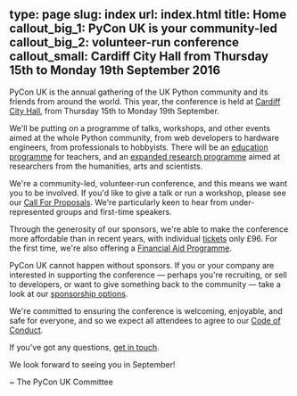 type: page
slug: index
url: index.html
title: Home
callout_big_1: PyCon UK is your community-led
callout_big_2: volunteer-run conference
callout_small: Cardiff City Hall from Thursday 15th to Monday 19th September 2016
---

PyCon UK is the annual gathering of the UK Python community and its friends
from around the world.  This year, the conference is held at [Cardiff City
Hall](http://www.cardiffcityhall.com/), from Thursday 15th to Monday 19th
September.

We'll be putting on a programme of talks, workshops, and other events aimed at
the whole Python community, from web developers to hardware engineers, from
professionals to hobbyists.  There will be an [education programme](/teachers/)
for teachers, and an [expanded research programme](/research/) aimed at
researchers from the humanities, arts and scientists.

We're a community-led, volunteer-run conference, and this means we want you to
be involved.  If you'd like to give a talk or run a workshop, please see our
[Call For Proposals](/cfp/).  We're particularly keen to hear from
under-represented groups and first-time speakers.

Through the generosity of our sponsors, we're able to make the conference more
affordable than in recent years, with individual [tickets](/tickets/) only £96.
For the first time, we're also offering a [Financial Aid
Programme](/financial-aid/).

PyCon UK cannot happen without sponsors.  If you or your company are interested
in supporting the conference — perhaps you're recruiting, or sell to
developers, or want to give something back to the community — take a look at
our [sponsorship options](/sponsorship/).

We're committed to ensuring the conference is welcoming, enjoyable, and safe
for everyone, and so we expect all attendees to agree to our [Code of
Conduct](/code-of-conduct/).

If you've got any questions, [get in touch](/contact/).

We look forward to seeing you in September!

~ The PyCon UK Committee
